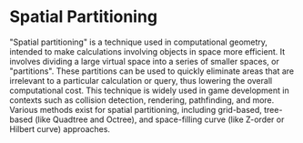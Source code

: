 # Spatial Partitioning

"Spatial partitioning" is a technique used in computational geometry, intended to make calculations involving objects in space more efficient. It involves dividing a large virtual space into a series of smaller spaces, or "partitions". These partitions can be used to quickly eliminate areas that are irrelevant to a particular calculation or query, thus lowering the overall computational cost. This technique is widely used in game development in contexts such as collision detection, rendering, pathfinding, and more. Various methods exist for spatial partitioning, including grid-based, tree-based (like Quadtree and Octree), and space-filling curve (like Z-order or Hilbert curve) approaches.